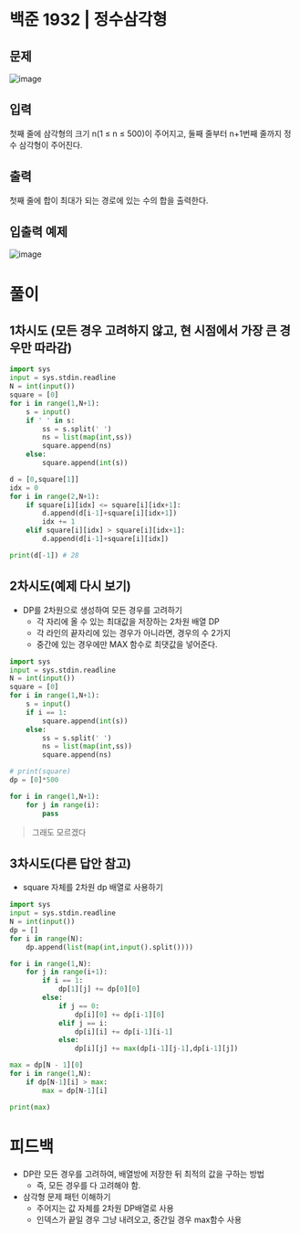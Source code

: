 # 백준 1932 | 정수삼각형

## 문제 

![image](https://user-images.githubusercontent.com/62331803/95593760-0d008c80-0a85-11eb-83ac-c2553d8c3ee3.png)

## 입력
첫째 줄에 삼각형의 크기 n(1 ≤ n ≤ 500)이 주어지고, 둘째 줄부터 n+1번째 줄까지 정수 삼각형이 주어진다.

## 출력
첫째 줄에 합이 최대가 되는 경로에 있는 수의 합을 출력한다.

## 입출력 예제

![image](https://user-images.githubusercontent.com/62331803/95593868-2b668800-0a85-11eb-8053-7960b2c82890.png)

# 풀이
## 1차시도 (모든 경우 고려하지 않고, 현 시점에서 가장 큰 경우만 따라감)

```python
import sys
input = sys.stdin.readline
N = int(input())
square = [0]
for i in range(1,N+1):
    s = input()
    if ' ' in s:
        ss = s.split(' ')
        ns = list(map(int,ss))
        square.append(ns)
    else:
        square.append(int(s))

d = [0,square[1]]
idx = 0
for i in range(2,N+1):
    if square[i][idx] <= square[i][idx+1]:
        d.append(d[i-1]+square[i][idx+1])
        idx += 1
    elif square[i][idx] > square[i][idx+1]:
        d.append(d[i-1]+square[i][idx])

print(d[-1]) # 28
```

## 2차시도(예제 다시 보기)
- DP를 2차원으로 생성하여 모든 경우를 고려하기
   - 각 자리에 올 수 있는 최대값을 저장하는 2차원 배열 DP
   - 각 라인의 끝자리에 있는 경우가 아니라면, 경우의 수 2가지
   - 중간에 있는 경우에만 MAX 함수로 최댓값을 넣어준다.

```python
import sys
input = sys.stdin.readline
N = int(input())
square = [0]
for i in range(1,N+1):
    s = input()
    if i == 1:
        square.append(int(s))
    else:
        ss = s.split(' ')
        ns = list(map(int,ss))
        square.append(ns)

# print(square)
dp = [0]*500

for i in range(1,N+1):
    for j in range(i):
        pass
```
> 그래도 모르겠다

## 3차시도(다른 답안 참고)
- square 자체를 2차원 dp 배열로 사용하기

```python
import sys
input = sys.stdin.readline
N = int(input())
dp = []
for i in range(N):
    dp.append(list(map(int,input().split())))

for i in range(1,N):
    for j in range(i+1):
        if i == 1:
            dp[1][j] += dp[0][0]
        else:
            if j == 0:
                dp[i][0] += dp[i-1][0]
            elif j == i:
                dp[i][i] += dp[i-1][i-1]
            else:
                dp[i][j] += max(dp[i-1][j-1],dp[i-1][j])

max = dp[N - 1][0]
for i in range(1,N):
    if dp[N-1][i] > max:
        max = dp[N-1][i]

print(max)
```

# 피드백
- DP란 모든 경우를 고려하여, 배열방에 저장한 뒤 최적의 값을 구하는 방법
   - 즉, 모든 경우를 다 고려해야 함.
- 삼각형 문제 패턴 이해하기
   - 주어지는 값 자체를 2차원 DP배열로 사용
   - 인덱스가 끝일 경우 그냥 내려오고, 중간일 경우 max함수 사용